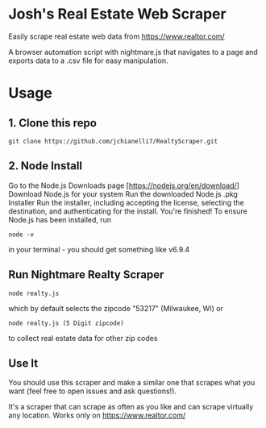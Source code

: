 # Josh's Real Estate Web Scraper

Easily scrape real estate web data from https://www.realtor.com/

A browser automation script with nightmare.js that navigates to a page and exports data to a .csv file for easy manipulation. 


# Usage

## 1. Clone this repo
 
```
git clone https://github.com/jchianelli7/RealtyScraper.git 
```

## 2. Node Install
Go to the Node.js Downloads page [https://nodejs.org/en/download/]
Download Node.js for your system
Run the downloaded Node.js .pkg Installer
Run the installer, including accepting the license, selecting the destination, and authenticating for the install.
You're finished! To ensure Node.js has been installed, run 
```
node -v
```
 in your terminal - you should get something like v6.9.4


## Run Nightmare Realty Scraper

```
node realty.js
```
which by default selects the zipcode "53217" (Milwaukee, WI) or
```
node realty.js (5 Digit zipcode)
```
to collect real estate data for other zip codes


## Use It

You should use this scraper and make a similar one that scrapes what you want (feel free to open issues and ask questions!).

It's a scraper that can scrape as often as you like and can scrape virtually any location. Works only on https://www.realtor.com/
